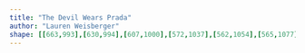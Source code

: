 ```yaml
---
title: "The Devil Wears Prada"
author: "Lauren Weisberger"
shape: [[663,993],[630,994],[607,1000],[572,1037],[562,1054],[565,1077],[565,1108],[568,1142],[568,1195],[572,1259],[571,1298],[576,1405],[578,1511],[582,1620],[585,1662],[586,1720],[588,1741],[591,1746],[597,1750],[624,1750],[666,1744],[681,1744],[693,1740],[696,1737],[699,1730],[699,1563],[693,1395],[694,1374],[692,1362],[693,1318],[691,1300],[688,1191],[689,1106],[688,1079],[685,1069],[685,1063],[693,1046],[701,1035],[706,1025],[718,1013],[727,1007],[730,1002],[730,999],[727,996],[710,993]]
---
```


